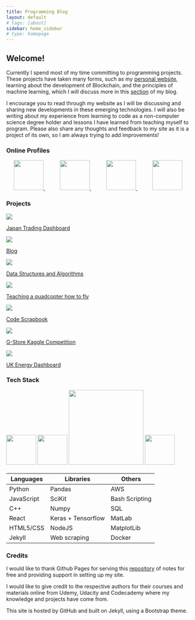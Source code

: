 ```yaml
---
title: Programming Blog
layout: default
# tags: [about]
sidebar: home_sidebar
# type: homepage
---
```


## Welcome!
Currently I spend most of my time committing to programming projects. These projects have taken many forms, such as my [personal website](https://www.rhysshea.com), learning about the development of Blockchain, and the principles of machine learning, which I will discuss more in this [section](https://programming.rhysshea.com/machine_learning) of my blog.

I encourage you to read through my website as I will be discussing and sharing new developments in these emerging technologies. I will also be writing about my experience from learning to code as a non-computer science degree holder and lessons I have learned from teaching myself to program. Please also share any thoughts and feedback to my site as it is a project of its own, so I am always trying to add improvements!


### Online Profiles
<div style = "margin:auto; margin-bottom:20px; display:block; width:500px align: left">
  <a href="https://github.com/rhysoshea" style = "margin: 20px">
    <img src="/images/github.svg" width="80px"/>
  </a>

  <a href="https://www.linkedin.com/in/rhysshea" style = "margin: 20px">
    <img src="/images/linkedin.svg" width="80px"/>
  </a>

  <a href="https://www.freecodecamp.org/rhysoshea" style = "margin: 20px">
    <img src="/images/fcc.svg" width="80px"/>
  </a>

  <a href="https://www.codewars.com/users/Rhysoshea" style = "margin: 20px">
    <img src="/images/codewars.svg" width="80px"/>
  </a>
</div>


### Projects

<div class="grid-container">
  <!-- style in toolkit.css -->
  <div class="grid-item">
          <a href="https://programming.rhysshea.com/japan_trading_dashboard/" style = "margin: 20px; margin-left: 0px; padding: 0px; ">
          <img src="/images/powerplant_outages.png" />
          <div class = "text-block">
            <p>Japan Trading Dashboard</p>
          </div>
        </a>
    </div>

  <div class="grid-item">
          <a href="https://programming.rhysshea.com/tag_blog/" style = "margin: 20px; margin-left: 0px; padding: 0px; ">
          <img src="/images/blog.jpg" />
          <div class = "text-block">
            <p>Blog</p>
          </div>
        </a>
    </div>

  <div class="grid-item">
        <a href="https://programming.rhysshea.com/tag_algorithms/" style = "margin: 20px; margin-left: 0px; padding: 0px; ">
        <img src="/images/sorting_algo.gif" />
        <div class = "text-block">
          <p>Data Structures and Algorithms</p>
        </div>
      </a>
  </div>

  <div class="grid-item">
      <a href="https://programming.rhysshea.com/machine_learning_quadcopter/" style = "margin: 20px; margin-left: 0px; padding: 0px; ">
        <img src="/images/quadcopter.jpg" />
        <div class = "text-block">
          <p>Teaching a quadcopter how to fly</p>
        </div>
      </a>
  </div>

  <div class="grid-item">
      <a href="https://programming.rhysshea.com/code_scrapbook/" style = "margin: 20px; margin-left: 0px; padding: 0px; ">
        <img src="/images/code.jpg" />
        <div class = "text-block">
          <p>Code Scrapbook</p>
        </div>
      </a>
  </div>

  <div class="grid-item">
      <a href="https://programming.rhysshea.com/gstore_deep_learning/" style = "margin: 20px; margin-left: 0px; padding: 0px; ">
        <img src="/images/gstore.jpg" />
        <div class = "text-block">
          <p>G-Store Kaggle Competition</p>
        </div>
      </a>
  </div>

  <div class="grid-item">
      <a href="https://medium.com/@rhysshea/my-first-solo-programming-project-db1f6c183c39" style = "margin: 20px; margin-left: 0px; padding: 0px; ">
        <img src="/images/dashboard.png" />
        <div class = "text-block">
          <p>UK Energy Dashboard</p>
        </div>
      </a>
  </div>

</div>



### Tech Stack

<div style = "margin:auto; margin-bottom:20px; display:block; width:500px align: left">
    <img src="/images/python_logo.jpeg" height="80px"/>
    <img src="/images/cpp_logo.png" height="80px"/>
    <img src="/images/jamstack_logo.png" height="200px"/>
    <img src="/images/docker_logo.jpg" height="80px"/>
</div>


**Languages**          | **Libraries**       | **Others**     |
---------------------- | ------------------- | -------------- |
Python                 | Pandas              | AWS            |
JavaScript             | SciKit              | Bash Scripting |
C++                    | Numpy               | SQL            |
React                  | Keras + Tensorflow  | MatLab         |
HTML5/CSS              | NodeJS              | MatplotLib     |
Jekyll                 | Web scraping        | Docker         |


### Credits
I would like to thank Github Pages for serving this [repository](https://github.com/Rhysoshea.github.io) of notes for free and providing support in setting up my site.

I would like to give credit to the respective authors for their courses and materials online from Udemy, Udacity and Codecademy where my knowledge and projects have come from.

This site is hosted by GitHub and built on Jekyll, using a Bootstrap theme.
